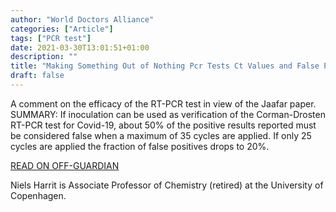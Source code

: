```yaml
---
author: "World Doctors Alliance"
categories: ["Article"]
tags: ["PCR test"]
date: 2021-03-30T13:01:51+01:00
description: ""
title: "Making Something Out of Nothing Pcr Tests Ct Values and False Positives: Niels Harrit PhD"
draft: false
---
```


A comment on the efficacy of the RT-PCR test in view of the Jaafar paper. 
SUMMARY: If inoculation can be used as verification of the  Corman-Drosten RT-PCR test for Covid-19, about 50% of the positive  results reported must be considered false when a maximum of 35 cycles  are applied. If only 25 cycles are applied the fraction of false  positives drops to 20%.  

[READ ON OFF-GUARDIAN](https://off-guardian.org/2021/03/27/making-something-out-of-nothing-pcr-tests-ct-values-and-false-positives/)  

Niels Harrit is Associate Professor of Chemistry (retired) at the University of Copenhagen. 